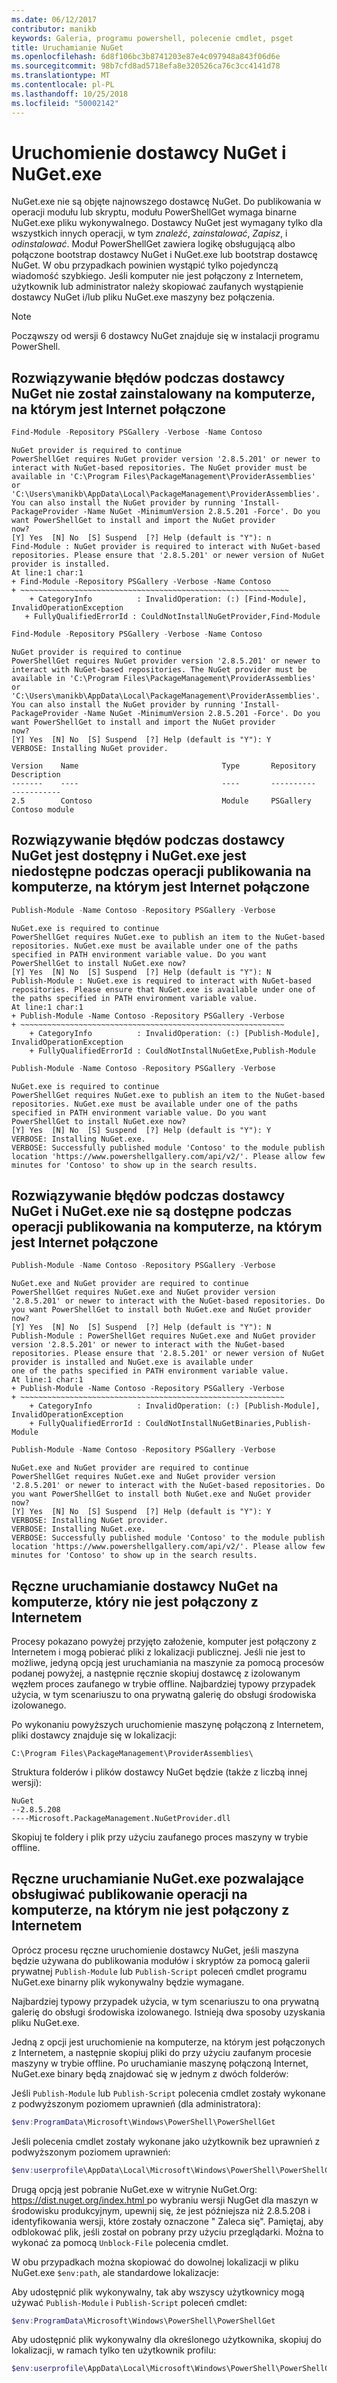 ```yaml
---
ms.date: 06/12/2017
contributor: manikb
keywords: Galeria, programu powershell, polecenie cmdlet, psget
title: Uruchamianie NuGet
ms.openlocfilehash: 6d8f106bc3b8741203e87e4c097948a843f06d6e
ms.sourcegitcommit: 98b7cfd8ad5718efa8e320526ca76c3cc4141d78
ms.translationtype: MT
ms.contentlocale: pl-PL
ms.lasthandoff: 10/25/2018
ms.locfileid: "50002142"
---
```

# <a name="bootstrap-the-nuget-provider-and-nugetexe"></a>Uruchomienie dostawcy NuGet i NuGet.exe

NuGet.exe nie są objęte najnowszego dostawcę NuGet. Do publikowania w operacji modułu lub skryptu, modułu PowerShellGet wymaga binarne NuGet.exe pliku wykonywalnego. Dostawcy NuGet jest wymagany tylko dla wszystkich innych operacji, w tym *znaleźć*, *zainstalować*, *Zapisz*, i *odinstalować*.
Moduł PowerShellGet zawiera logikę obsługującą albo połączone bootstrap dostawcy NuGet i NuGet.exe lub bootstrap dostawcę NuGet. W obu przypadkach powinien wystąpić tylko pojedynczą wiadomość szybkiego. Jeśli komputer nie jest połączony z Internetem, użytkownik lub administrator należy skopiować zaufanych wystąpienie dostawcy NuGet i/lub pliku NuGet.exe maszyny bez połączenia.

> [!NOTE]
> Począwszy od wersji 6 dostawcy NuGet znajduje się w instalacji programu PowerShell.

## <a name="resolving-error-when-the-nuget-provider-has-not-been-installed-on-a-machine-that-is-internet-connected"></a>Rozwiązywanie błędów podczas dostawcy NuGet nie został zainstalowany na komputerze, na którym jest Internet połączone

```powershell
Find-Module -Repository PSGallery -Verbose -Name Contoso
```

```output
NuGet provider is required to continue
PowerShellGet requires NuGet provider version '2.8.5.201' or newer to interact with NuGet-based repositories. The NuGet provider must be available in 'C:\Program Files\PackageManagement\ProviderAssemblies' or
'C:\Users\manikb\AppData\Local\PackageManagement\ProviderAssemblies'. You can also install the NuGet provider by running 'Install-PackageProvider -Name NuGet -MinimumVersion 2.8.5.201 -Force'. Do you want PowerShellGet to install and import the NuGet provider
now?
[Y] Yes  [N] No  [S] Suspend  [?] Help (default is "Y"): n
Find-Module : NuGet provider is required to interact with NuGet-based repositories. Please ensure that '2.8.5.201' or newer version of NuGet provider is installed.
At line:1 char:1
+ Find-Module -Repository PSGallery -Verbose -Name Contoso
+ ~~~~~~~~~~~~~~~~~~~~~~~~~~~~~~~~~~~~~~~~~~~~~~~~~~~~~~~~~~~~
    + CategoryInfo          : InvalidOperation: (:) [Find-Module], InvalidOperationException
   + FullyQualifiedErrorId : CouldNotInstallNuGetProvider,Find-Module
```

```powershell
Find-Module -Repository PSGallery -Verbose -Name Contoso
```

```output
NuGet provider is required to continue
PowerShellGet requires NuGet provider version '2.8.5.201' or newer to interact with NuGet-based repositories. The NuGet provider must be available in 'C:\Program Files\PackageManagement\ProviderAssemblies' or
'C:\Users\manikb\AppData\Local\PackageManagement\ProviderAssemblies'. You can also install the NuGet provider by running 'Install-PackageProvider -Name NuGet -MinimumVersion 2.8.5.201 -Force'. Do you want PowerShellGet to install and import the NuGet provider
now?
[Y] Yes  [N] No  [S] Suspend  [?] Help (default is "Y"): Y
VERBOSE: Installing NuGet provider.

Version    Name                                Type       Repository           Description
-------    ----                                ----       ----------           -----------
2.5        Contoso                             Module     PSGallery        Contoso module
```

## <a name="resolving-error-when-the-nuget-provider-is-available-and-nugetexe-is-not-available-during-the-publish-operation-on-a-machine-that-is-internet-connected"></a>Rozwiązywanie błędów podczas dostawcy NuGet jest dostępny i NuGet.exe jest niedostępne podczas operacji publikowania na komputerze, na którym jest Internet połączone

```powershell
Publish-Module -Name Contoso -Repository PSGallery -Verbose
```

```output
NuGet.exe is required to continue
PowerShellGet requires NuGet.exe to publish an item to the NuGet-based repositories. NuGet.exe must be available under one of the paths specified in PATH environment variable value. Do you want PowerShellGet to install NuGet.exe now?
[Y] Yes  [N] No  [S] Suspend  [?] Help (default is "Y"): N
Publish-Module : NuGet.exe is required to interact with NuGet-based repositories. Please ensure that NuGet.exe is available under one of the paths specified in PATH environment variable value.
At line:1 char:1
+ Publish-Module -Name Contoso -Repository PSGallery -Verbose
+ ~~~~~~~~~~~~~~~~~~~~~~~~~~~~~~~~~~~~~~~~~~~~~~~~~~~~~~~~~~~
    + CategoryInfo          : InvalidOperation: (:) [Publish-Module], InvalidOperationException
    + FullyQualifiedErrorId : CouldNotInstallNuGetExe,Publish-Module
```

```powershell
Publish-Module -Name Contoso -Repository PSGallery -Verbose
```

```output
NuGet.exe is required to continue
PowerShellGet requires NuGet.exe to publish an item to the NuGet-based repositories. NuGet.exe must be available under one of the paths specified in PATH environment variable value. Do you want PowerShellGet to install NuGet.exe now?
[Y] Yes  [N] No  [S] Suspend  [?] Help (default is "Y"): Y
VERBOSE: Installing NuGet.exe.
VERBOSE: Successfully published module 'Contoso' to the module publish location 'https://www.powershellgallery.com/api/v2/'. Please allow few minutes for 'Contoso' to show up in the search results.
```

## <a name="resolving-error-when-both-nuget-provider-and-nugetexe-are-not-available-during-the-publish-operation-on-a-machine-that-is-internet-connected"></a>Rozwiązywanie błędów podczas dostawcy NuGet i NuGet.exe nie są dostępne podczas operacji publikowania na komputerze, na którym jest Internet połączone

```powershell
Publish-Module -Name Contoso -Repository PSGallery -Verbose
```

```output
NuGet.exe and NuGet provider are required to continue
PowerShellGet requires NuGet.exe and NuGet provider version '2.8.5.201' or newer to interact with the NuGet-based repositories. Do you want PowerShellGet to install both NuGet.exe and NuGet provider now?
[Y] Yes  [N] No  [S] Suspend  [?] Help (default is "Y"): N
Publish-Module : PowerShellGet requires NuGet.exe and NuGet provider version '2.8.5.201' or newer to interact with the NuGet-based repositories. Please ensure that '2.8.5.201' or newer version of NuGet provider is installed and NuGet.exe is available under
one of the paths specified in PATH environment variable value.
At line:1 char:1
+ Publish-Module -Name Contoso -Repository PSGallery -Verbose
+ ~~~~~~~~~~~~~~~~~~~~~~~~~~~~~~~~~~~~~~~~~~~~~~~~~~~~~~~~~~~
    + CategoryInfo          : InvalidOperation: (:) [Publish-Module], InvalidOperationException
    + FullyQualifiedErrorId : CouldNotInstallNuGetBinaries,Publish-Module
```

```powershell
Publish-Module -Name Contoso -Repository PSGallery -Verbose
```

```output
NuGet.exe and NuGet provider are required to continue
PowerShellGet requires NuGet.exe and NuGet provider version '2.8.5.201' or newer to interact with the NuGet-based repositories. Do you want PowerShellGet to install both NuGet.exe and NuGet provider now?
[Y] Yes  [N] No  [S] Suspend  [?] Help (default is "Y"): Y
VERBOSE: Installing NuGet provider.
VERBOSE: Installing NuGet.exe.
VERBOSE: Successfully published module 'Contoso' to the module publish location 'https://www.powershellgallery.com/api/v2/'. Please allow few minutes for 'Contoso' to show up in the search results.
```

## <a name="manually-bootstrapping-the-nuget-provider-on-a-machine-that-is-not-connected-to-the-internet"></a>Ręczne uruchamianie dostawcy NuGet na komputerze, który nie jest połączony z Internetem

Procesy pokazano powyżej przyjęto założenie, komputer jest połączony z Internetem i mogą pobierać pliki z lokalizacji publicznej. Jeśli nie jest to możliwe, jedyną opcją jest uruchamiania na maszynie za pomocą procesów podanej powyżej, a następnie ręcznie skopiuj dostawcę z izolowanym węzłem proces zaufanego w trybie offline. Najbardziej typowy przypadek użycia, w tym scenariuszu to ona prywatną galerię do obsługi środowiska izolowanego.

Po wykonaniu powyższych uruchomienie maszynę połączoną z Internetem, pliki dostawcy znajduje się w lokalizacji:

`C:\Program Files\PackageManagement\ProviderAssemblies\`

Struktura folderów i plików dostawcy NuGet będzie (także z liczbą innej wersji):

```
NuGet
--2.8.5.208
----Microsoft.PackageManagement.NuGetProvider.dll
```

Skopiuj te foldery i plik przy użyciu zaufanego proces maszyny w trybie offline.

## <a name="manually-bootstrapping-nugetexe-to-support-publish-operations-on-a-machine-that-is-not-connected-to-the-internet"></a>Ręczne uruchamianie NuGet.exe pozwalające obsługiwać publikowanie operacji na komputerze, na którym nie jest połączony z Internetem

Oprócz procesu ręczne uruchomienie dostawcy NuGet, jeśli maszyna będzie używana do publikowania modułów i skryptów za pomocą galerii prywatnej `Publish-Module` lub `Publish-Script` poleceń cmdlet programu NuGet.exe binarny plik wykonywalny będzie wymagane.

Najbardziej typowy przypadek użycia, w tym scenariuszu to ona prywatną galerię do obsługi środowiska izolowanego. Istnieją dwa sposoby uzyskania pliku NuGet.exe.

Jedną z opcji jest uruchomienie na komputerze, na którym jest połączonych z Internetem, a następnie skopiuj pliki do przy użyciu zaufanym procesie maszyny w trybie offline. Po uruchamianie maszynę połączoną Internet, NuGet.exe binary będą znajdować się w jednym z dwóch folderów:

Jeśli `Publish-Module` lub `Publish-Script` polecenia cmdlet zostały wykonane z podwyższonym poziomem uprawnień (dla administratora):

```powershell
$env:ProgramData\Microsoft\Windows\PowerShell\PowerShellGet
```

Jeśli polecenia cmdlet zostały wykonane jako użytkownik bez uprawnień z podwyższonym poziomem uprawnień:

```powershell
$env:userprofile\AppData\Local\Microsoft\Windows\PowerShell\PowerShellGet\
```

Drugą opcją jest pobranie NuGet.exe w witrynie NuGet.Org: [ https://dist.nuget.org/index.html ](https://www.nuget.org/downloads) po wybraniu wersji NugGet dla maszyn w środowisku produkcyjnym, upewnij się, że jest późniejsza niż 2.8.5.208 i identyfikowania wersji, które zostały oznaczone " Zaleca się". Pamiętaj, aby odblokować plik, jeśli został on pobrany przy użyciu przeglądarki. Można to wykonać za pomocą `Unblock-File` polecenia cmdlet.

W obu przypadkach można skopiować do dowolnej lokalizacji w pliku NuGet.exe `$env:path`, ale standardowe lokalizacje:

Aby udostępnić plik wykonywalny, tak aby wszyscy użytkownicy mogą używać `Publish-Module` i `Publish-Script` poleceń cmdlet:

```powershell
$env:ProgramData\Microsoft\Windows\PowerShell\PowerShellGet
```

Aby udostępnić plik wykonywalny dla określonego użytkownika, skopiuj do lokalizacji, w ramach tylko ten użytkownik profilu:

```powershell
$env:userprofile\AppData\Local\Microsoft\Windows\PowerShell\PowerShellGet\
```
